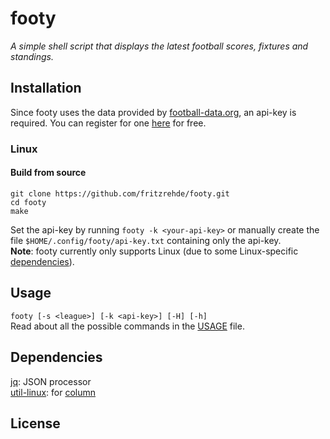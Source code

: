 # footy
<i>A simple shell script that displays the latest football scores, fixtures and standings.</i>

## Installation
Since footy uses the data provided by [football-data.org](https://www.football-data.org/), an api-key is required.
You can register for one [here](https://www.football-data.org/client/register) for free.

### Linux
#### Build from source
```shell
git clone https://github.com/fritzrehde/footy.git
cd footy
make
```
Set the api-key by running `footy -k <your-api-key>` or manually create the file `$HOME/.config/footy/api-key.txt` containing only the api-key.  
**Note**: footy currently only supports Linux (due to some Linux-specific [dependencies](#dependencies)).

## Usage
`footy [-s <league>] [-k <api-key>] [-H] [-h]`  
Read about all the possible commands in the [USAGE](.USAGE.md) file.

## Dependencies
[jq](https://stedolan.github.io/jq/): JSON processor  
[util-linux](https://github.com/util-linux/util-linux): for [column](https://man7.org/linux/man-pages/man1/column.1.html)

## License
